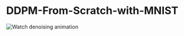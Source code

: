 # DDPM-From-Scratch-with-MNIST

![Watch denoising animation](https://drive.google.com/file/d/18ppNmNjoKrOJPW1gyrsJ7S50vMiKOMcE/view?usp=sharing)
